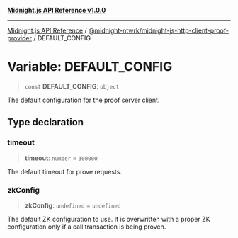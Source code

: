 [**Midnight.js API Reference v1.0.0**](../../../README.md)

***

[Midnight.js API Reference](../../../packages.md) / [@midnight-ntwrk/midnight-js-http-client-proof-provider](../README.md) / DEFAULT\_CONFIG

# Variable: DEFAULT\_CONFIG

> `const` **DEFAULT\_CONFIG**: `object`

The default configuration for the proof server client.

## Type declaration

### timeout

> **timeout**: `number` = `300000`

The default timeout for prove requests.

### zkConfig

> **zkConfig**: `undefined` = `undefined`

The default ZK configuration to use. It is overwritten with a proper ZK
configuration only if a call transaction is being proven.
